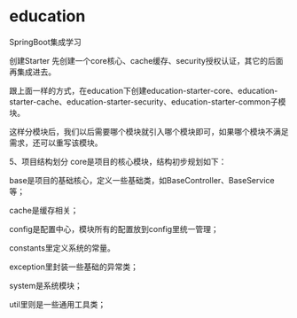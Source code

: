 # education
SpringBoot集成学习

创建Starter
先创建一个core核心、cache缓存、security授权认证，其它的后面再集成进去。

跟上面一样的方式，在education下创建education-starter-core、education-starter-cache、education-starter-security、education-starter-common子模块。

这样分模块后，我们以后需要哪个模块就引入哪个模块即可，如果哪个模块不满足需求，还可以重写该模块。

5、项目结构划分
core是项目的核心模块，结构初步规划如下：

base是项目的基础核心，定义一些基础类，如BaseController、BaseService等；

cache是缓存相关；

config是配置中心，模块所有的配置放到config里统一管理；

constants里定义系统的常量。

exception里封装一些基础的异常类；

system是系统模块；

util里则是一些通用工具类；
